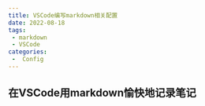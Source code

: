 ```yaml
---
title: VSCode编写markdown相关配置
date: 2022-08-18
tags:
 - markdown
 - VSCode
categories:
 -  Config
---
```


## 在VSCode用markdown愉快地记录笔记

